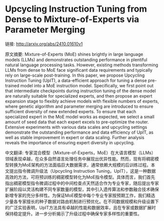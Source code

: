 # Upcycling Instruction Tuning from Dense to Mixture-of-Experts via Parameter Merging

链接: http://arxiv.org/abs/2410.01610v1

原文摘要:
Mixture-of-Experts (MoE) shines brightly in large language models (LLMs) and
demonstrates outstanding performance in plentiful natural language processing
tasks. However, existing methods transforming LLMs from dense to MoE face
significant data requirements and typically rely on large-scale post-training.
In this paper, we propose Upcycling Instruction Tuning (UpIT), a data-efficient
approach for tuning a dense pre-trained model into a MoE instruction model.
Specifically, we first point out that intermediate checkpoints during
instruction tuning of the dense model are naturally suitable for specialized
experts, and then propose an expert expansion stage to flexibly achieve models
with flexible numbers of experts, where genetic algorithm and parameter merging
are introduced to ensure sufficient diversity of new extended experts. To
ensure that each specialized expert in the MoE model works as expected, we
select a small amount of seed data that each expert excels to pre-optimize the
router. Extensive experiments with various data scales and upcycling settings
demonstrate the outstanding performance and data efficiency of UpIT, as well as
stable improvement in expert or data scaling. Further analysis reveals the
importance of ensuring expert diversity in upcycling.

中文翻译:
专家混合模型（Mixture-of-Experts，MoE）在大语言模型（LLMs）领域表现卓越，在众多自然语言处理任务中展现出优异性能。然而，现有将稠密模型转换为MoE架构的方法面临巨大数据需求，通常依赖大规模的后训练过程。本文提出指令微调升级法（Upcycling Instruction Tuning，UpIT），这是一种数据高效的方法，可将预训练的稠密模型转化为MoE指令模型。具体而言，我们首先指出稠密模型指令微调过程中的中间检查点天然适合作为专业专家，随后提出专家扩展阶段以灵活构建不同专家数量的模型，其中引入遗传算法和参数融合技术确保新增专家的充分多样性。为保证MoE模型中每个专业专家按预期工作，我们精选少量各专家擅长的种子数据对路由机制进行预优化。在不同数据规模和升级设置下的广泛实验表明，UpIT方法具有卓越的性能和数据效率，且在专家或数据扩展时保持稳定提升。进一步分析揭示了升级过程中确保专家多样性的重要性。
